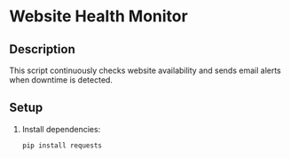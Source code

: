 # Website Health Monitor

## Description
This script continuously checks website availability and sends email alerts when downtime is detected.

## Setup
1. Install dependencies:
   ```bash
   pip install requests

